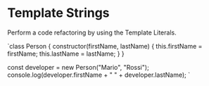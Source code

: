 # Template Strings

Perform a code refactoring by using the Template Literals.

`class Person {
constructor(firstName, lastName) {
this.firstName = firstName;
this.lastName = lastName;
}
}

const developer = new Person("Mario", "Rossi");
console.log(developer.firstName + " " + developer.lastName);
`
